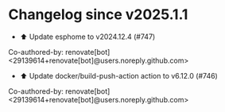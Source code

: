# Changelog since v2025.1.1
- ⬆️ Update esphome to v2024.12.4 (#747)

Co-authored-by: renovate[bot] <29139614+renovate[bot]@users.noreply.github.com> 
- ⬆️ Update docker/build-push-action action to v6.12.0 (#746)

Co-authored-by: renovate[bot] <29139614+renovate[bot]@users.noreply.github.com> 
